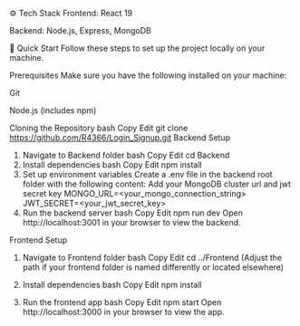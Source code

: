 ⚙️ Tech Stack
Frontend: React 19

Backend: Node.js, Express, MongoDB

🤸 Quick Start
Follow these steps to set up the project locally on your machine.

Prerequisites
Make sure you have the following installed on your machine:

Git

Node.js (includes npm)

Cloning the Repository
bash
Copy
Edit
git clone https://github.com/R4366/Login_Signup.git
Backend Setup
1. Navigate to Backend folder
bash
Copy
Edit
cd Backend
2. Install dependencies
bash
Copy
Edit
npm install
3. Set up environment variables
Create a .env file in the backend root folder with the following content:
Add your MongoDB cluster url and jwt secret key
MONGO_URL=<your_mongo_connection_string>
JWT_SECRET=<your_jwt_secret_key>
4. Run the backend server
bash
Copy
Edit
npm run dev
Open http://localhost:3001 in your browser to view the backend.

Frontend Setup
1. Navigate to Frontend folder
bash
Copy
Edit
cd ../Frontend
(Adjust the path if your frontend folder is named differently or located elsewhere)

2. Install dependencies
bash
Copy
Edit
npm install
3. Run the frontend app
bash
Copy
Edit
npm start
Open http://localhost:3000 in your browser to view the app.

